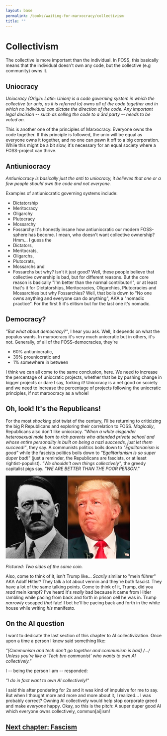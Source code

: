 ```yaml
---
layout: base
permalink: /books/waiting-for-marxocracy/collectivism
title: ""
---
```


# Collectivism
The collective is more important than the individual. In FOSS, this basically means
that the individual doesn't own any code, but the collective (e.g community) owns it.

## Uniocracy
*Uniocracy (Origin: Latin: Union) is a code governing system in which the collective
(or unio, as it is referred to) owns all of the code together and in which no individual
can dictate the direction of the code. Any important legal decision -- such as selling
the code to a 3rd party -- needs to be voted on.*

This is another one of the principles of Marxocracy. Everyone owns the code together. If
this principle is followed, the unio will be equal as everyone owns it together, and no
one can pawn it off to a big corporation. While this might be a bit slow, it's necessary
for an equal society where a FOSS-project can thrive.

## Antiuniocracy
*Antiuniocracy is basically just the anti to uniocracy, it believes that one or a few
people should own the code and not everyone.*

Examples of antiuniocratic governing systems include:
- Dictatorship
- Meritocracy
- Oligarchy
- Plutocracy
- Mossarchy
- Fossarchy
It's honestly insane how antiuniocratic our modern FOSS-sphere has become.
I mean, who doesn't want collective ownership? Hmm... I guess the
- Dictators,
- Meritocrats,
- Oligarchs,
- Plutocrats,
- Mossarchs and
- Fossarchs
but why? Isn't it just good? Well, these people believe that collective ownership
is bad, but for different reasons. But the core reason is basically "I'm better
than the normal contributor!", or at least that's it for Dictatorships, Meritocracies,
Oligarchies, Plutocracies and Mossarchies but why Fossarchies? Well, that boils down
to "No one owns anything and everyone can do anything", AKA a "nomadic practice". For
the first 5 it's elitism but for the last one it's nomadic.

## Democracy?
*"But what about democracy?"*, I hear you ask. Well, it depends on what the populus
wants. In marxocracy it's very much uniocratic but in others, it's not. Generally,
of all of the FOSS-democracies, they're

- 60% antiuniocratic,
- 39% prouniocratic and
- 1% somewhere in between

I think we can all come to the same conclusion, here. We need to increase the
percentage of uniocratic projects, whether that be by pushing change in bigger
projects or dare I say, forking it! Uniocracy is a net good on society and we
need to increase the percentage of projects following the uniocratic principles,
if not marxocracy as a whole!

## Oh, look! It's the Republicans!
For the most *shocking* plot twist of the century, I'll be returning to criticizing
the big R Republicans and exploring their correlation to FOSS. *Magically*, Republicans
also don't like uniocracy. *"When a white cisgender heterosexual male born to rich
parents who attended private school and whose entire personality is built on being
a nazi succeeds, just let them succeed!"*, they say. A communists politics boils
down to *"Egalitarianism is good"* while the fascists politics boils down to
*"Egalitarianism is so super duper bad!"* (just a reminder, the Republicans are
fascists, or at least rightist-populist). *"We shouldn't own things collectively"*,
the greedy capitalist pigs say. *"WE ARE BETTER THAN THE POOR PERSON."*

[![Two sides of the same coin](/images/same-coin.jpg)](/)

*Pictured: Two sides of the same coin.*

Also, come to think of it, isn't Trump like... *Scarily* similar to "mein führer"
AKA Adolf Hitler? They talk a lot about vermin and they're both fascist. They
have a lot of the same talking points. Come to think of it, Trump, did you
*read* mein kampf? I've heard it's *really* bad because it came from Hitler
rambling while pacing from back and forth in prison cell he was in. Trump
*narrowly* escaped *that* fate! I bet he'll be pacing back and forth in the
white house while writing *his* manifesto.

## On the AI question
I want to dedicate the last section of this chapter to AI collectivization.
Once upon a time a person I knew said something like:

*"\[Communism and tech don't go together and communism is bad] /.../ Unless
you're like a 'Tech bro communist' who wants to own AI collectively."*

I -- being the person I am -- responded:

*"I do in fact want to own AI collectively!"*

I said this after pondering for 2s and it was kind of impulsive for me to
say. But when I thought more and more and more about it, I realized... I
was probably correct? Owning AI collectively would help stop corporate
greed and make *everyone* happy. Okay, so this is the pitch: A super
duper good AI which everyone owns collectively, commun\[ai]ism!

## [Next chapter: Fascism](/books/waiting-for-marxocracy/fascism)
